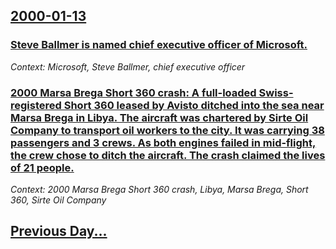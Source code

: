 ## [2000-01-13](/news/2000/01/13/index.md)

### [Steve Ballmer is named chief executive officer of Microsoft.](/news/2000/01/13/steve-ballmer-is-named-chief-executive-officer-of-microsoft.md)
_Context: Microsoft, Steve Ballmer, chief executive officer_

### [2000 Marsa Brega Short 360 crash: A full-loaded Swiss-registered Short 360 leased by Avisto ditched into the sea near Marsa Brega in Libya. The aircraft was chartered by Sirte Oil Company to transport oil workers to the city. It was carrying 38 passengers and 3 crews. As both engines failed in mid-flight, the crew chose to ditch the aircraft. The crash claimed the lives of 21 people.](/news/2000/01/13/2000-marsa-brega-short-360-crash-a-full-loaded-swiss-registered-short-360-leased-by-avisto-ditched-into-the-sea-near-marsa-brega-in-libya.md)
_Context: 2000 Marsa Brega Short 360 crash, Libya, Marsa Brega, Short 360, Sirte Oil Company_

## [Previous Day...](/news/2000/01/12/index.md)

